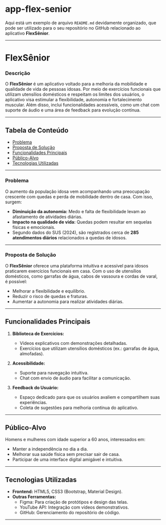 # app-flex-senior

Aqui está um exemplo de arquivo `README.md` devidamente organizado, que pode ser utilizado para o seu repositório no GitHub relacionado ao aplicativo **FlexSênior**.

---

# FlexSênior

### **Descrição**
O **FlexSênior** é um aplicativo voltado para a melhoria da mobilidade e qualidade de vida de pessoas idosas. Por meio de exercícios funcionais que utilizam utensílios domésticos e respeitam os limites dos usuários, o aplicativo visa estimular a flexibilidade, autonomia e fortalecimento muscular. Além disso, inclui funcionalidades acessíveis, como um chat com suporte de áudio e uma área de feedback para evolução contínua.

---

## **Tabela de Conteúdo**
- [Problema](#problema)
- [Proposta de Solução](#proposta-de-solução)
- [Funcionalidades Principais](#funcionalidades-principais)
- [Público-Alvo](#público-alvo)
- [Tecnologias Utilizadas](#tecnologias-utilizadas)

---

### **Problema**
O aumento da população idosa vem acompanhando uma preocupação crescente com quedas e perda de mobilidade dentro de casa. Com isso, surgem:
- **Diminuição da autonomia:** Medo e falta de flexibilidade levam ao afastamento de atividades diárias.
- **Impacto na qualidade de vida:** Quedas podem resultar em sequelas físicas e emocionais.
- Segundo dados do SUS (2024), são registrados cerca de **285 atendimentos diários** relacionados a quedas de idosos.

---

### **Proposta de Solução**
O **FlexSênior** oferece uma plataforma intuitiva e acessível para idosos praticarem exercícios funcionais em casa. Com o uso de utensílios domésticos, como garrafas de água, cabos de vassoura e cordas de varal, é possível:
- Melhorar a flexibilidade e equilíbrio.
- Reduzir o risco de quedas e fraturas.
- Aumentar a autonomia para realizar atividades diárias.

---

## **Funcionalidades Principais**
1. **Biblioteca de Exercícios:**
   - Vídeos explicativos com demonstrações detalhadas.
   - Exercícios que utilizam utensílios domésticos (ex.: garrafas de água, almofadas).

2. **Acessibilidade:**
   - Suporte para navegação intuitiva.
   - Chat com envio de áudio para facilitar a comunicação.

3. **Feedback do Usuário:**
   - Espaço dedicado para que os usuários avaliem e compartilhem suas experiências.
   - Coleta de sugestões para melhoria contínua do aplicativo.

---

## **Público-Alvo**
Homens e mulheres com idade superior a 60 anos, interessados em:
- Manter a independência no dia a dia.
- Melhorar sua saúde física sem precisar sair de casa.
- Participar de uma interface digital amigável e intuitiva.

---

## **Tecnologias Utilizadas**
- **Frontend:** HTML5, CSS3 (Bootstrap, Material Design).
- **Outras Ferramentas:**
  - Figma: Para criação de protótipos e design das telas.
  - YouTube API: Integração com vídeos demonstrativos.
  - GitHub: Gerenciamento do repositório de código.

---


